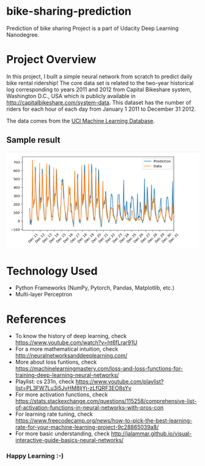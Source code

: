 # bike-sharing-prediction

Prediction of bike sharing Project is a part of Udacity Deep Learning Nanodegree.

# Project Overview

In this project, I built a simple neural network from scratch to predict daily bike rental ridership! 
The core data set is related to the two-year historical log corresponding to years 2011 and 2012 from Capital Bikeshare system, Washington D.C., USA which is publicly available in http://capitalbikeshare.com/system-data. This dataset has the number of riders for each hour of each day from January 1 2011 to December 31 2012. 

The data comes from the [UCI Machine Learning Database](https://archive.ics.uci.edu/ml/datasets/Bike+Sharing+Dataset).

## Sample result

![Alt text](src/assets/result.PNG?raw=true "sample prediction")

# Technology Used

- Python Frameworks (NumPy, Pytorch, Pandas, Matplotlib, etc.)
- Multi-layer Perceptron


# References

- To know the history of deep learning, check https://www.youtube.com/watch?v=ht6fLrar91U
- For a more mathematical intuition, check http://neuralnetworksanddeeplearning.com/
- More about loss funtions, check https://machinelearningmastery.com/loss-and-loss-functions-for-training-deep-learning-neural-networks/
- Playlist: cs 231n, check https://www.youtube.com/playlist?list=PL3FW7Lu3i5JvHM8ljYj-zLfQRF3EO8sYv 
- For more activation functions, check https://stats.stackexchange.com/questions/115258/comprehensive-list-of-activation-functions-in-neural-networks-with-pros-con
- For learning rate tuning, check https://www.freecodecamp.org/news/how-to-pick-the-best-learning-rate-for-your-machine-learning-project-9c28865039a8/
- For more basic understanding, check http://jalammar.github.io/visual-interactive-guide-basics-neural-networks/

### Happy Learning :-)
